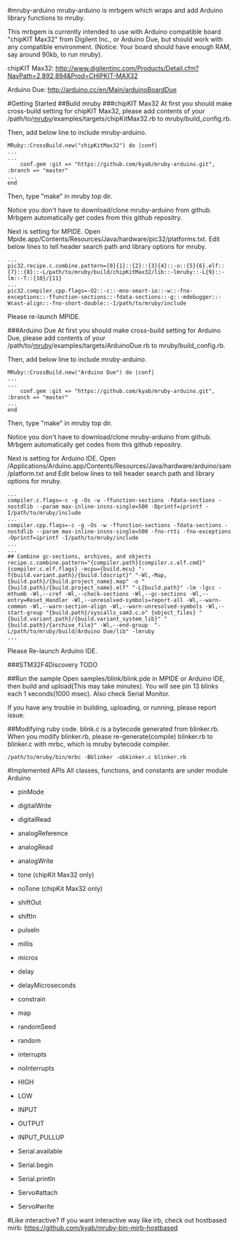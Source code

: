 #mruby-arduino
mruby-arduino is mrbgem which wraps and add Arduino library functions to mruby.

This mrbgem is currently intended to use with Arduino compatible board "chipKIT Max32" from Digilent Inc., or Arduino Due, but should work with any compatible environment. (Notice: Your board should have enough RAM, say around 90kb, to run mruby).

chipKIT Max32:
http://www.digilentinc.com/Products/Detail.cfm?NavPath=2,892,894&Prod=CHIPKIT-MAX32

Arduino Due:
http://arduino.cc/en/Main/arduinoBoardDue

#Getting Started
##Build mruby
###chipKIT Max32
At first you should make cross-build setting for chipKIT Max32, please add contents of your /path/to/[mruby](https://github.com/mruby/mruby)/examples/targets/chipKitMax32.rb to mruby/build_config.rb.

Then, add below line to include mruby-arduino. 
```
MRuby::CrossBuild.new("chipKitMax32") do |conf|
...
...
	conf.gem :git => "https://github.com/kyab/mruby-arduino.git", :branch => "master"
...
end
```
Then, type "make" in mruby top dir.

Notice you don't have to download/clone mruby-arduino from github. Mrbgem automatically get codes from this github repositry.

Next is setting for MPIDE. Open Mpide.app/Contents/Resources/Java/hardware/pic32/platforms.txt. Edit below lines to tell header search path and library options for mruby.
```
...
pic32.recipe.c.combine.pattern={0}{1}::{2}::{3}{4}::-o::{5}{6}.elf::{7}::{8}::-L/path/to/mruby/build/chipKitMax32/lib::-lmruby::-L{9}::-lm::-T::{10}/{11}
...
pic32.compiler.cpp.flags=-O2::-c::-mno-smart-io::-w::-fno-exceptions::-ffunction-sections::-fdata-sections::-g::-mdebugger::-Wcast-align::-fno-short-double::-I/path/to/mruby/include
```

Please re-launch MPIDE.

###Arduino Due
At first you should make cross-build setting for Arduino Due, please add contents of your /path/to/[mruby](https://github.com/mruby/mruby)/examples/targets/ArduinoDue.rb to mruby/build_config.rb.

Then, add below line to include mruby-arduino. 
```
MRuby::CrossBuild.new("Arduino Due") do |conf|
...
...
    conf.gem :git => "https://github.com/kyab/mruby-arduino.git", :branch => "master"
...
end
```
Then, type "make" in mruby top dir.

Notice you don't have to download/clone mruby-arduino from github. Mrbgem automatically get codes from this github repositry.

Next is setting for Arduino IDE. Open /Applications/Arduino.app/Contents/Resources/Java/hardware/arduino/sam/platform.txt and Edit below lines to tell header search path and library options for mruby.
```
...
compiler.c.flags=-c -g -Os -w -ffunction-sections -fdata-sections -nostdlib --param max-inline-insns-single=500 -Dprintf=iprintf -I/path/to/mruby/include
...
compiler.cpp.flags=-c -g -Os -w -ffunction-sections -fdata-sections -nostdlib --param max-inline-insns-single=500 -fno-rtti -fno-exceptions -Dprintf=iprintf -I/path/to/mruby/include
...
...
## Combine gc-sections, archives, and objects
recipe.c.combine.pattern="{compiler.path}{compiler.c.elf.cmd}" {compiler.c.elf.flags} -mcpu={build.mcu} "-T{build.variant.path}/{build.ldscript}" "-Wl,-Map,{build.path}/{build.project_name}.map" -o "{build.path}/{build.project_name}.elf" "-L{build.path}" -lm -lgcc -mthumb -Wl,--cref -Wl,--check-sections -Wl,--gc-sections -Wl,--entry=Reset_Handler -Wl,--unresolved-symbols=report-all -Wl,--warn-common -Wl,--warn-section-align -Wl,--warn-unresolved-symbols -Wl,--start-group "{build.path}/syscalls_sam3.c.o" {object_files} "{build.variant.path}/{build.variant_system_lib}" "{build.path}/{archive_file}" -Wl,--end-group  "-L/path/to/mruby/build/Arduino Due/lib" -lmruby
...
```

Please Re-launch Arduino IDE.

###STM32F4Discovery
TODO


##Run the sample
Open samples/blink/blink.pde in MPIDE or Arduino IDE, then build and upload(This may take minutes).
You will see pin 13 blinks each 1 seconds(1000 msec). Also check Serial Monitor.

If you have any trouble in building, uploading, or running, please report issue.

##Modifying ruby code.
blink.c is a bytecode generated from blinker.rb.
When you modify blinker.rb, please re-generate(compile) blinker.rb to blinker.c with mrbc, which is mruby bytecode compiler.
```
/path/to/mruby/bin/mrbc -Bblinker -obkinker.c blinker.rb
```
  

#Implemented APIs
All classes, functions, and constants are under module Arduino
- pinMode
- digitalWrite
- digitalRead
- analogReference
- analogRead
- analogWrite
- tone (chipKit Max32 only)
- noTone (chipKit Max32 only)
- shiftOut
- shiftIn
- pulseIn
- millis
- micros
- delay
- delayMicroseconds
- constrain
- map
- randomSeed
- random
- interrupts
- noInterrupts
- HIGH
- LOW
- INPUT
- OUTPUT
- INPUT_PULLUP

- Serial.available
- Serial.begin
- Serial.println

- Servo#attach
- Servo#write

#Like interactive?
If you want interactive way like irb, check out hostbased mirb:
https://github.com/kyab/mruby-bin-mirb-hostbased


